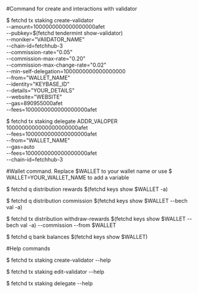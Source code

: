 #Command for create and interactions with validator

$ fetchd tx staking create-validator \
--amount=1000000000000000000afet \
--pubkey=$(fetchd tendermint show-validator) \
--moniker="VAlIDATOR_NAME" \
--chain-id=fetchhub-3 \
--commission-rate="0.05" \
--commission-max-rate="0.20" \
--commission-max-change-rate="0.02" \
--min-self-delegation=1000000000000000000 \
--from="WALLET_NAME" \
--identity="KEYBASE_ID" \
--details="YOUR_DETAILS" \
--website="WEBSITE" \
--gas=890955000afet \
--fees=1000000000000000000afet

$ fetchd tx staking delegate ADDR_VALOPER 1000000000000000000000afet \
--fees=1000000000000000000afet \
--from="WALLET_NAME" \
--gas=auto \
--fees=1000000000000000000afet \
--chain-id=fetchhub-3

#Wallet command. Replace $WALLET to your wallet name or use $ WALLET=YOUR_WALLET_NAME to add a variable

$ fetchd q distribution rewards $(fetchd keys show $WALLET -a)

$ fetchd q distribution commission $(fetchd keys show $WALLET --bech val -a)

$ fetchd tx distribution withdraw-rewards $(fetchd keys show $WALLET --bech val -a) --commission --from $WALLET

$ fetchd q bank balances $(fetchd keys show $WALLET)

#Help commands

$ fetchd tx staking create-validator --help

$ fetchd tx staking edit-validator --help

$ fetchd tx staking delegate --help 
